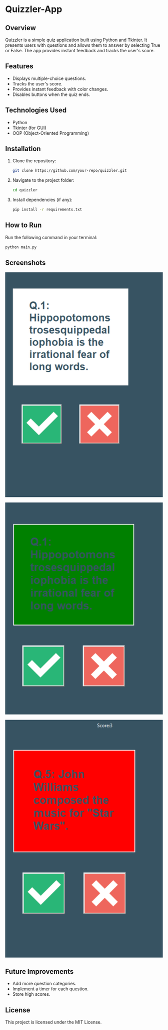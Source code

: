 # Quizzler-App

## Overview

Quizzler is a simple quiz application built using Python and Tkinter. It presents users with questions and allows them to answer by selecting True or False. The app provides instant feedback and tracks the user's score.

## Features

- Displays multiple-choice questions.
- Tracks the user's score.
- Provides instant feedback with color changes.
- Disables buttons when the quiz ends.

## Technologies Used

- Python
- Tkinter (for GUI)
- OOP (Object-Oriented Programming)

## Installation

1. Clone the repository:
   ```sh
   git clone https://github.com/your-repo/quizzler.git
   ```
2. Navigate to the project folder:
   ```sh
   cd quizzler
   ```
3. Install dependencies (if any):
   ```sh
   pip install -r requirements.txt
   ```

## How to Run

Run the following command in your terminal:

```sh
python main.py
```

## Screenshots
![Quiz App Main Screen](screenshots/main_screen.png)

![Correct Answer Feedback](screenshots/correct_answer.png)

![Incorrect Answer Feedback](screenshots/incorrect_answer.png)

## Future Improvements

- Add more question categories.
- Implement a timer for each question.
- Store high scores.

## License

This project is licensed under the MIT License.
